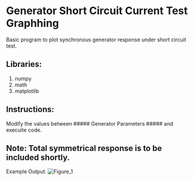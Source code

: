 # Generator Short Circuit Current Test Graphhing 
Basic program to plot synchronous generator response under short circuit test.

## Libraries:
1) numpy
2) math
3) matplotlib

## Instructions: 
Modify the values between ##### Generator Parameters ##### and execuite code. 

## Note: Total symmetrical response is to be included shortly. 

Example Output:
![Figure_1](https://github.com/user-attachments/assets/d7c87faa-a73f-487a-85f7-43868d99e9cc)
